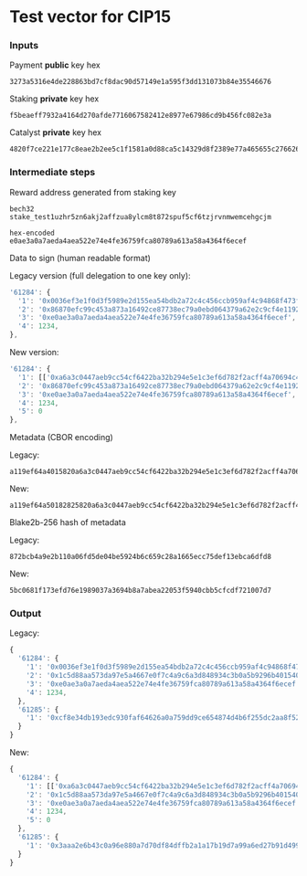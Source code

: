 # Test vector for CIP15

### Inputs

Payment **public** key hex
```
3273a5316e4de228863bd7cf8dac90d57149e1a595f3dd131073b84e35546676
```

Staking **private** key hex
```
f5beaeff7932a4164d270afde7716067582412e8977e67986cd9b456fc082e3a
```

Catalyst **private** key hex
```
4820f7ce221e177c8eae2b2ee5c1f1581a0d88ca5c14329d8f2389e77a465655c27662621bfb99cb9445bf8114cc2a630afd2dd53bc88c08c5f2aed8e9c7cb89
```

### Intermediate steps

Reward address generated from staking key
```
bech32
stake_test1uzhr5zn6akj2affzua8ylcm8t872spuf5cf6tzjrvnmwemcehgcjm

hex-encoded
e0ae3a0a7aeda4aea522e74e4fe36759fca80789a613a58a4364f6ecef
```

Data to sign (human readable format)

Legacy version (full delegation to one key only):
```javascript
'61284': {
  '1': '0x0036ef3e1f0d3f5989e2d155ea54bdb2a72c4c456ccb959af4c94868f473f5a0',
  '2': '0x86870efc99c453a873a16492ce87738ec79a0ebd064379a62e2c9cf4e119219e',
  '3': '0xe0ae3a0a7aeda4aea522e74e4fe36759fca80789a613a58a4364f6ecef',
  '4': 1234,
},
```

New version:
```javascript
'61284': {
  '1': [['0xa6a3c0447aeb9cc54cf6422ba32b294e5e1c3ef6d782f2acff4a70694c4d1663', 1], ['0x00588e8e1d18cba576a4d35758069fe94e53f638b6faf7c07b8abd2bc5c5cdee', 3]],
  '2': '0x86870efc99c453a873a16492ce87738ec79a0ebd064379a62e2c9cf4e119219e',
  '3': '0xe0ae3a0a7aeda4aea522e74e4fe36759fca80789a613a58a4364f6ecef',
  '4': 1234,
  '5': 0
},
```


Metadata (CBOR encoding)

Legacy:
```
a119ef64a4015820a6a3c0447aeb9cc54cf6422ba32b294e5e1c3ef6d782f2acff4a70694c4d166302582086870efc99c453a873a16492ce87738ec79a0ebd064379a62e2c9cf4e119219e03581de0ae3a0a7aeda4aea522e74e4fe36759fca80789a613a58a4364f6ecef041904d2
```

New:
```
a119ef64a50182825820a6a3c0447aeb9cc54cf6422ba32b294e5e1c3ef6d782f2acff4a70694c4d16630182582000588e8e1d18cba576a4d35758069fe94e53f638b6faf7c07b8abd2bc5c5cdee0302582086870efc99c453a873a16492ce87738ec79a0ebd064379a62e2c9cf4e119219e03581de0ae3a0a7aeda4aea522e74e4fe36759fca80789a613a58a4364f6ecef041904d20500
```

Blake2b-256 hash of metadata

Legacy:
```
872bcb4a9e2b110a06fd5de04be5924b6c659c28a1665ecc75def13ebca6dfd8
```

New:
```
5bc0681f173efd76e1989037a3694b8a7abea22053f5940cbb5cfcdf721007d7
```

### Output

Legacy:
```javascript
{
  '61284': {
    '1': '0x0036ef3e1f0d3f5989e2d155ea54bdb2a72c4c456ccb959af4c94868f473f5a0',
    '2': '0x1c5d88aa573da97e5a4667e0f7c4a9c6a3d848934c3b0a5b9296b401540f2aef',
    '3': '0xe0ae3a0a7aeda4aea522e74e4fe36759fca80789a613a58a4364f6ecef',
    '4': 1234,
  },
  '61285': {
    '1': '0xcf8e34db193edc930faf64626a0a759dd9ce654874d4b6f255dc2aa8f52313b6dbb9aa1b162b43ed8946668edca920dd34f5a51a14130814fdc86adb6218b501'
  }
}
```

New:
```javascript
{
  '61284': {
    '1': [['0xa6a3c0447aeb9cc54cf6422ba32b294e5e1c3ef6d782f2acff4a70694c4d1663', 1], ['0x00588e8e1d18cba576a4d35758069fe94e53f638b6faf7c07b8abd2bc5c5cdee', 3]],
    '2': '0x1c5d88aa573da97e5a4667e0f7c4a9c6a3d848934c3b0a5b9296b401540f2aef',
    '3': '0xe0ae3a0a7aeda4aea522e74e4fe36759fca80789a613a58a4364f6ecef',
    '4': 1234,
    '5': 0
  },
  '61285': {
    '1': '0x3aaa2e6b43c0a96e880a7d70df84dffb2a1a17b19d7a99a6ed27b91d499b32027c43acfbf6dff097af7634b2ee38c8039af259b0b6a64316f02b4ffee28a0608'
  }
}
```

